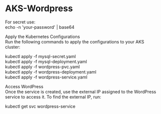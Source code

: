 # AKS-Wordpress

For secret use: <br>
echo -n 'your-password' | base64

Apply the Kubernetes Configurations <br>
Run the following commands to apply the configurations to your AKS cluster: <br>

kubectl apply -f mysql-secret.yaml <br>
kubectl apply -f mysql-deployment.yaml <br>
kubectl apply -f wordpress-pvc.yaml <br>
kubectl apply -f wordpress-deployment.yaml <br>
kubectl apply -f wordpress-service.yaml <br>

Access WordPress  <br>
Once the service is created, use the external IP assigned to the WordPress service to access it. To find the external IP, run:  <br>

kubectl get svc wordpress-service



